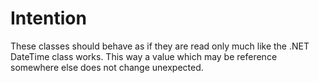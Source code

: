 # Intention
These classes should behave as if they are read only much like the .NET DateTime class works.  This way a value which may be reference somewhere else does not change unexpected.
